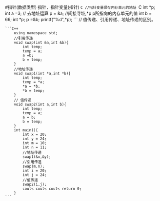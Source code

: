 #指针(数据类型)
	指针，指针变量(指针)
	```C
	//指针变量保存内存单元的地址
	```C
		int *p;
		int a =3;
		// 去地址运算
		p = &a;
		//间接寻址,*p p所指向的内存单元的值
		int b = 66;
		int *p;
		p =&b;
		printf("%d",*p);
	```
	// 值传递、引用传递、地址传递的区别。

	```C++
		using namespace std;
		//引用传递
		void swap(int &a,int &b){
			int temp;
			temp = a;
			a =b;
			b = temp;
		}
		//地址传递
		void swap1(int *a,int *b){
			int temp;
			temp = *a;
			*a = *b;
			*b = temp;
		}
		// 值传递
		void swap2(int a,int b){
			int temp;
			temp = a;
			a = b;
			b = temp;
		}
		int main(){
			int x = 20;
			int y = 24;
			int m = 10;
			int n = 11;
			//地址传递
			swap1(&x,&y);
			//引用传递
			swap(m,n);
			int i = 20;
			int j = 24;
			//值传递
			swap2(i,j);
			cout< cout< cout< return 0;
		}
	```



	
